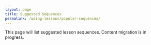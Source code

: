 ```yaml
---
layout: page
title: Suggested Sequences
permalink: /using-lessons/popular-sequences/
---
```


This page will list suggested lesson sequences. Content migration is in progress.
